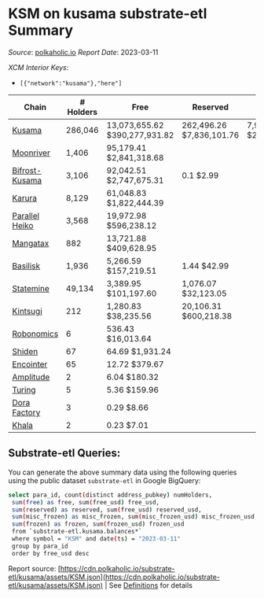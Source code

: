 # KSM on kusama substrate-etl Summary

_Source_: [polkaholic.io](https://polkaholic.io) *Report Date*: 2023-03-11


*XCM Interior Keys*:
* `[{"network":"kusama"},"here"]`


| Chain | # Holders | Free | Reserved | Misc Frozen | Frozen | Price | AssetID |
| ----- | --------- | ---- | -------- | ----------- | ------ | ----- | ------- |
| [Kusama](/kusama/0-kusama) | 286,046 | 13,073,655.62 $390,277,931.82 | 262,496.26 $7,836,101.76 | 7,960,025.23  $237,624,599.82 | 7,624,565.19 $227,610,365.55 | $29.85 | `{"Token":"KSM"}` |
| [Moonriver](/kusama/2023-moonriver) | 1,406 | 95,179.41 $2,841,318.68 |   |    |   | $29.85 | `{"Token":"42259045809535163221576417993425387648"}` |
| [Bifrost-Kusama](/kusama/2001-bifrost-ksm) | 3,106 | 92,042.51 $2,747,675.31 | 0.1 $2.99 |    |   | $29.85 | `{"Token":"KSM"}` |
| [Karura](/kusama/2000-karura) | 8,129 | 61,048.83 $1,822,444.39 |   |    |   | $29.85 | `{"Token":"KSM"}` |
| [Parallel Heiko](/kusama/2085-parallel-heiko) | 3,568 | 19,972.98 $596,238.12 |   |    |   | $29.85 | `{"Token":"100"}` |
| [Mangatax](/kusama/2110-mangatax) | 882 | 13,721.88 $409,628.95 |   |    |   | $29.85 | `{"Token":"4"}` |
| [Basilisk](/kusama/2090-basilisk) | 1,936 | 5,266.59 $157,219.51 | 1.44 $42.99 |    |   | $29.85 | `{"Token":"1"}` |
| [Statemine](/kusama/1000-statemine) | 49,134 | 3,389.95 $101,197.60 | 1,076.07 $32,123.05 |    |   | $29.85 | `{"Token":"KSM"}` |
| [Kintsugi](/kusama/2092-kintsugi) | 212 | 1,280.83 $38,235.56 | 20,106.31 $600,218.38 |    |   | $29.85 | `{"Token":"KSM"}` |
| [Robonomics](/kusama/2048-robonomics) | 6 | 536.43 $16,013.64 |   |    |   | $29.85 | `{"Token":"4294967295"}` |
| [Shiden](/kusama/2007-shiden) | 67 | 64.69 $1,931.24 |   |    |   | $29.85 | `{"Token":"340282366920938463463374607431768211455"}` |
| [Encointer](/kusama/1001-encointer) | 65 | 12.72 $379.67 |   |    |   | $29.85 | `{"Token":"KSM"}` |
| [Amplitude](/kusama/2124-amplitude) | 2 | 6.04 $180.32 |   |    |   | $29.85 | `{"XCM":"KSM"}` |
| [Turing](/kusama/2114-turing) | 5 | 5.36 $159.96 |   |    |   | $29.85 | `{"Token":"1"}` |
| [Dora Factory](/kusama/2115-dorafactory) | 3 | 0.29 $8.66 |   |    |   | $29.85 | `{"Token":"KSM"}` |
| [Khala](/kusama/2004-khala) | 2 | 0.23 $7.01 |   |    |   | $29.85 | `{"Token":"0"}` |

## Substrate-etl Queries:
You can generate the above summary data using the following queries using the public dataset `substrate-etl` in Google BigQuery:
```bash
select para_id, count(distinct address_pubkey) numHolders, 
 sum(free) as free, sum(free_usd) free_usd,
 sum(reserved) as reserved, sum(free_usd) reserved_usd,
 sum(misc_frozen) as misc_frozen, sum(misc_frozen_usd) misc_frozen_usd,
 sum(frozen) as frozen, sum(frozen_usd) frozen_usd
 from `substrate-etl.kusama.balances*` 
 where symbol = "KSM" and date(ts) = "2023-03-11"
 group by para_id
 order by free_usd desc
```


Report source: [https://cdn.polkaholic.io/substrate-etl/kusama/assets/KSM.json](https://cdn.polkaholic.io/substrate-etl/kusama/assets/KSM.json) | See [Definitions](/DEFINITIONS.md) for details
